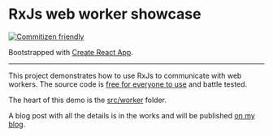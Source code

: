 # RxJs web worker showcase

[![Commitizen friendly](https://img.shields.io/badge/commitizen-friendly-brightgreen.svg)](http://commitizen.github.io/cz-cli/)

Bootstrapped with [Create React App](https://github.com/facebookincubator/create-react-app).


---

This project demonstrates how to use RxJs to communicate with web workers.
The source code is [free for everyone to use](https://github.com/Xceno/rxjs-webworker-demo/blob/master/LICENSE) and battle tested.

The heart of this demo is the [src/worker](https://github.com/Xceno/rxjs-webworker-demo/tree/master/src/worker) folder.

A blog post with all the details is in the works and will be published [on my blog](https://www.xceno.io).

